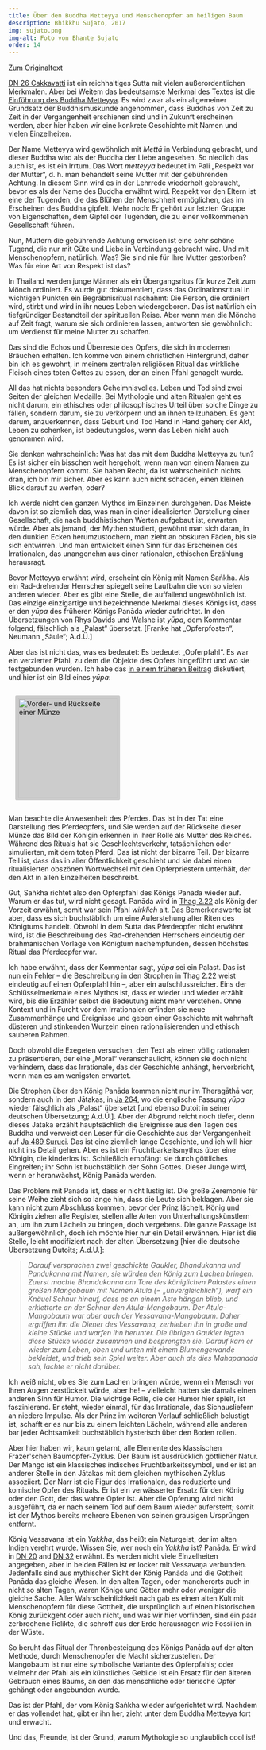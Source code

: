 ```yaml
---
title: Über den Buddha Metteyya und Menschenopfer am heiligen Baum
description: Bhikkhu Sujato, 2017
img: sujato.png
img-alt: Foto von Bhante Sujato
order: 14
---
```


[Zum Originaltext](https://discourse.suttacentral.net/t/on-the-buddha-metteyya-and-human-sacrifice-on-the-sacred-tree/6025)

[DN 26 Cakkavatti](#/sutta/dn26/de/sabbamitta) ist ein reichhaltiges Sutta mit vielen außerordentlichen Merkmalen. Aber bei Weitem das bedeutsamste Merkmal des Textes ist [die Einführung des Buddha Metteyya](#/sutta/dn26:25.0/de/sabbamitta). Es wird zwar als ein allgemeiner Grundsatz der Buddhismuskunde angenommen, dass Buddhas von Zeit zu Zeit in der Vergangenheit erschienen sind und in Zukunft erscheinen werden, aber hier haben wir eine konkrete Geschichte mit Namen und vielen Einzelheiten.

Der Name Metteyya wird gewöhnlich mit *Mettā* in Verbindung gebracht, und dieser Buddha wird als der Buddha der Liebe angesehen. So niedlich das auch ist, es ist ein Irrtum. Das Wort *metteyya* bedeutet im Pali „Respekt vor der Mutter“, d. h. man behandelt seine Mutter mit der gebührenden Achtung. In diesem Sinn wird es in der Lehrrede wiederholt gebraucht, bevor es als der Name des Buddha erwähnt wird. Respekt vor den Eltern ist eine der Tugenden, die das Blühen der Menschheit ermöglichen, das im Erscheinen des Buddha gipfelt. Mehr noch: Er gehört zur letzten Gruppe von Eigenschaften, dem Gipfel der Tugenden, die zu einer vollkommenen Gesellschaft führen.

Nun, Müttern die gebührende Achtung erweisen ist eine sehr schöne Tugend, die nur mit Güte und Liebe in Verbindung gebracht wird. Und mit Menschenopfern, natürlich. Was? Sie sind nie für Ihre Mutter gestorben? Was für eine Art von Respekt ist das?

In Thailand werden junge Männer als ein Übergangsritus für kurze Zeit zum Mönch ordiniert. Es wurde gut dokumentiert, dass das Ordinationsritual in wichtigen Punkten ein Begräbnisritual nachahmt: Die Person, die ordiniert wird, stirbt und wird in ihr neues Leben wiedergeboren. Das ist natürlich ein tiefgründiger Bestandteil der spirituellen Reise. Aber wenn man die Mönche auf Zeit fragt, warum sie sich ordinieren lassen, antworten sie gewöhnlich: um Verdienst für meine Mutter zu schaffen.

Das sind die Echos und Überreste des Opfers, die sich in modernen Bräuchen erhalten. Ich komme von einem christlichen Hintergrund, daher bin ich es gewohnt, in meinem zentralen religiösen Ritual das wirkliche Fleisch eines toten Gottes zu essen, der an einen Pfahl genagelt wurde.

All das hat nichts besonders Geheimnisvolles. Leben und Tod sind zwei Seiten der gleichen Medaille. Bei Mythologie und alten Ritualen geht es nicht darum, ein ethisches oder philosophisches Urteil über solche Dinge zu fällen, sondern darum, sie zu verkörpern und an ihnen teilzuhaben. Es geht darum, anzuerkennen, dass Geburt und Tod Hand in Hand gehen; der Akt, Leben zu schenken, ist bedeutungslos, wenn das Leben nicht auch genommen wird.

Sie denken wahrscheinlich: Was hat das mit dem Buddha Metteyya zu tun? Es ist sicher ein bisschen weit hergeholt, wenn man von einem Namen zu Menschenopfern kommt. Sie haben Recht, da ist wahrscheinlich nichts dran, ich bin mir sicher. Aber es kann auch nicht schaden, einen kleinen Blick darauf zu werfen, oder?

Ich werde nicht den ganzen Mythos im Einzelnen durchgehen. Das Meiste davon ist so ziemlich das, was man in einer idealisierten Darstellung einer Gesellschaft, die nach buddhistischen Werten aufgebaut ist, erwarten würde. Aber als jemand, der Mythen studiert, gewöhnt man sich daran, in den dunklen Ecken herumzustochern, man zieht an obskuren Fäden, bis sie sich entwirren. Und man entwickelt einen Sinn für das Erscheinen des Irrationalen, das unangenehm aus einer rationalen, ethischen Erzählung herausragt.

Bevor Metteyya erwähnt wird, erscheint ein König mit Namen Saṅkha. Als ein Rad-drehender Herrscher spiegelt seine Laufbahn die von so vielen anderen wieder. Aber es gibt eine Stelle, die auffallend ungewöhnlich ist. Das einzige einzigartige und bezeichnende Merkmal dieses Königs ist, dass er den *yūpa* des früheren Königs Panāda wieder aufrichtet. In den Übersetzungen von Rhys Davids und Walshe ist *yūpa*, dem Kommentar folgend, fälschlich als „Palast“ übersetzt. [Franke hat „Opferpfosten“, Neumann „Säule“; A.d.Ü.]

Aber das ist nicht das, was es bedeutet: Es bedeutet „Opferpfahl“. Es war ein verzierter Pfahl, zu dem die Objekte des Opfers hingeführt und wo sie festgebunden wurden. Ich habe das [in einem früheren Beitrag](#/wiki/mythologie/bhaddaji)  diskutiert, und hier ist ein Bild eines *yūpa*:

<style>
.my-img {
  margin: 1.0em;
  padding: 0.4em; 
  border-radius: 0.2em; 
  background: #cccccc;"
}
</style>
<a title="Gupta-Reich, Samudragupta I (ca.330-70), Dinar Vorder- und Rückseite, 7.70 g, Art des Ashvamedha-Pferdeopfers, Pferd steht rechts vor Yupa (Opferpfahl) mit angehängten Bändern, Buchstabe si darunter, rajadhirajah prithivim [avijityva divam jayaty-ahritavajimedhah] umlaufend, Rückseite: die Haptkönigin (mahasi) steht links und hält Fliegenwedel über der Schulter; asvamedha parakramah rechts" href="https://www.the-saleroom.com/en-gb/auction-catalogues/spink/catalogue-id-2910271/lot-22654512" target="_blank"><img height="200" alt="Vorder- und Rückseite einer Münze" src="https://scdd.sfo2.cdn.digitaloceanspaces.com/uploads/original/2X/3/336dbe86c5a4031f92be75f5fc5191a885e52565.jpg" class="my-img"></a>

Man beachte die Anwesenheit des Pferdes. Das ist in der Tat eine Darstellung des Pferdeopfers, und Sie werden auf der Rückseite dieser Münze das Bild der Königin erkennen in ihrer Rolle als Mutter des Reiches. Während des Rituals hat sie Geschlechtsverkehr, tatsächlichen oder simulierten, mit dem toten Pferd. Das ist nicht der bizarre Teil. Der bizarre Teil ist, dass das in aller Öffentlichkeit geschieht und sie dabei einen ritualisierten obszönen Wortwechsel mit den Opferpriestern unterhält, der den Akt in allen Einzelheiten beschreibt.

Gut, Saṅkha richtet also den Opferpfahl des Königs Panāda wieder auf. Warum er das tut, wird nicht gesagt. Panāda wird in [Thag 2.22](#/sutta/thag2.22/de/sabbamitta) als König der Vorzeit erwähnt, somit war sein Pfahl *wirklich* alt. Das Bemerkenswerte ist aber, dass es sich buchstäblich um eine Auferstehung alter Riten des Königtums handelt. Obwohl in dem Sutta das Pferdeopfer nicht erwähnt wird, ist die Beschreibung des Rad-drehenden Herrschers eindeutig der brahmanischen Vorlage von Königtum nachempfunden, dessen höchstes Ritual das Pferdeopfer war.

Ich habe erwähnt, dass der Kommentar sagt, *yūpa* sei ein Palast. Das ist nun ein Fehler – die Beschreibung in den Strophen in Thag 2.22 weist eindeutig auf einen Opferpfahl hin –, aber ein aufschlussreicher. Eins der Schlüsselmerkmale eines Mythos ist, dass er wieder und wieder erzählt wird, bis die Erzähler selbst die Bedeutung nicht mehr verstehen. Ohne Kontext und in Furcht vor dem Irrationalen erfinden sie neue Zusammenhänge und Ereignisse und geben einer Geschichte mit wahrhaft düsteren und stinkenden Wurzeln einen rationalisierenden und ethisch sauberen Rahmen.

Doch obwohl die Exegeten versuchen, den Text als einen völlig rationalen zu präsentieren, der eine „Moral“ veranschaulicht, können sie doch nicht verhindern, dass das Irrationale, das der Geschichte anhängt, hervorbricht, wenn man es am wenigsten erwartet.

Die Strophen über den König Panāda kommen nicht nur im Theragāthā vor, sondern auch in den Jātakas, in [Ja 264](https://palikanon.com/khuddaka/jataka/j264.htm), wo die englische Fassung *yūpa* wieder fälschlich als „Palast“ übersetzt [und ebenso Dutoit in seiner deutschen Übersetzung; A.d.Ü.]. Aber der Abgrund reicht noch tiefer, denn dieses Jātaka erzählt hauptsächlich die Ereignisse aus den Tagen des Buddha und verweist den Leser für die Geschichte aus der Vergangenheit auf [Ja 489 Suruci](https://palikanon.com/khuddaka/jataka/j489.htm). Das ist eine ziemlich lange Geschichte, und ich will hier nicht ins Detail gehen. Aber es ist ein Fruchtbarkeitsmythos über eine Königin, die kinderlos ist. Schließlich empfängt sie durch göttliches Eingreifen; ihr Sohn ist buchstäblich der Sohn Gottes. Dieser Junge wird, wenn er heranwächst, König Panāda werden.

Das Problem mit Panāda ist, dass er nicht lustig ist. Die große Zeremonie für seine Weihe zieht sich so lange hin, dass die Leute sich beklagen. Aber sie kann nicht zum Abschluss kommen, bevor der Prinz lächelt. König und Königin ziehen alle Register, stellen alle Arten von Unterhaltungskünstlern an, um ihn zum Lächeln zu bringen, doch vergebens. Die ganze Passage ist außergewöhnlich, doch ich möchte hier nur ein Detail erwähnen. Hier ist die Stelle, leicht modifiziert nach der alten Übersetzung [hier die deutsche Übersetzung Dutoits; A.d.Ü.]:

>*Darauf versprachen zwei geschickte Gaukler, Bhandukanna und Pandukanna mit Namen, sie würden den König zum Lachen bringen. Zuerst machte Bhandukanna am Tore des königlichen Palastes einen großen Mangobaum mit Namen Atula (= „unvergleichlich“), warf ein Knäuel Schnur hinauf, dass es an einem Aste hängen blieb, und erkletterte an der Schnur den Atula-Mangobaum. Der Atula-Mangobaum war aber auch der Vessavana-Mangobaum. Daher ergriffen ihn die Diener des Vessavana, zerhieben ihn in große und kleine Stücke und warfen ihn herunter. Die übrigen Gaukler legten diese Stücke wieder zusammen und besprengten sie. Darauf kam er wieder zum Leben, oben und unten mit einem Blumengewande bekleidet, und trieb sein Spiel weiter. Aber auch als dies Mahapanada sah, lachte er nicht darüber.*

Ich weiß nicht, ob es Sie zum Lachen bringen würde, wenn ein Mensch vor Ihren Augen zerstückelt würde, aber he! – vielleicht hatten sie damals einen anderen Sinn für Humor. Die wichtige Rolle, die der Humor hier spielt, ist faszinierend. Er steht, wieder einmal, für das Irrationale, das Sichausliefern an niedere Impulse. Als der Prinz im weiteren Verlauf schließlich belustigt ist, schafft er es nur bis zu einem leichten Lächeln, während alle anderen bar jeder Achtsamkeit buchstäblich hysterisch über den Boden rollen.

Aber hier haben wir, kaum getarnt, alle Elemente des klassischen Frazer'schen Baumopfer-Zyklus. Der Baum ist ausdrücklich göttlicher Natur. Der Mango ist ein klassisches indisches Fruchtbarkeitssymbol, und er ist an anderer Stelle in den Jātakas mit dem gleichen mythischen Zyklus assoziiert. Der Narr ist die Figur des Irrationalen, das reduzierte und komische Opfer des Rituals. Er ist ein verwässerter Ersatz für den König oder den Gott, der das wahre Opfer ist. Aber die Opferung wird nicht ausgeführt, da er nach seinem Tod auf dem Baum wieder aufersteht; somit ist der Mythos bereits mehrere Ebenen von seinen grausigen Ursprüngen entfernt.

König Vessavaṇa ist ein *Yakkha*, das heißt ein Naturgeist, der im alten Indien verehrt wurde. Wissen Sie, wer noch ein *Yakkha* ist? Panāda. Er wird in [DN 20](#/sutta/dn20:10.7/de/sabbamitta) and [DN 32](#/sutta/dn32:10.6/de/sabbamitta) erwähnt. Es werden nicht viele Einzelheiten angegeben, aber in beiden Fällen ist er locker mit Vessavaṇa verbunden. Jedenfalls sind aus mythischer Sicht der König Panāda und die Gottheit Panāda das gleiche Wesen. In den alten Tagen, oder mancherorts auch in nicht so alten Tagen, waren Könige und Götter mehr oder weniger die gleiche Sache. Aller Wahrscheinlichkeit nach gab es einen alten Kult mit Menschenopfern für diese Gottheit, die ursprünglich auf einen historischen König zurückgeht oder auch nicht, und was wir hier vorfinden, sind ein paar zerbrochene Relikte, die schroff aus der Erde herausragen wie Fossilien in der Wüste.

So beruht das Ritual der Thronbesteigung des Königs Panāda auf der alten Methode, durch Menschenopfer die Macht sicherzustellen. Der Mangobaum ist nur eine symbolische Variante des Opferpfahls; oder vielmehr der Pfahl als ein künstliches Gebilde ist ein Ersatz für den älteren Gebrauch eines Baums, an den das menschliche oder tierische Opfer gehängt oder angebunden wurde.

Das ist der Pfahl, der vom König Saṅkha wieder aufgerichtet wird. Nachdem er das vollendet hat, gibt er ihn her, zieht unter dem Buddha Metteyya fort und erwacht.

Und das, Freunde, ist der Grund, warum Mythologie so unglaublich cool ist!
